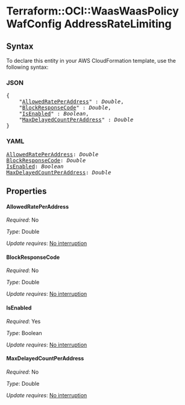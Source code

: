 # Terraform::OCI::WaasWaasPolicy WafConfig AddressRateLimiting

## Syntax

To declare this entity in your AWS CloudFormation template, use the following syntax:

### JSON

<pre>
{
    "<a href="#allowedrateperaddress" title="AllowedRatePerAddress">AllowedRatePerAddress</a>" : <i>Double</i>,
    "<a href="#blockresponsecode" title="BlockResponseCode">BlockResponseCode</a>" : <i>Double</i>,
    "<a href="#isenabled" title="IsEnabled">IsEnabled</a>" : <i>Boolean</i>,
    "<a href="#maxdelayedcountperaddress" title="MaxDelayedCountPerAddress">MaxDelayedCountPerAddress</a>" : <i>Double</i>
}
</pre>

### YAML

<pre>
<a href="#allowedrateperaddress" title="AllowedRatePerAddress">AllowedRatePerAddress</a>: <i>Double</i>
<a href="#blockresponsecode" title="BlockResponseCode">BlockResponseCode</a>: <i>Double</i>
<a href="#isenabled" title="IsEnabled">IsEnabled</a>: <i>Boolean</i>
<a href="#maxdelayedcountperaddress" title="MaxDelayedCountPerAddress">MaxDelayedCountPerAddress</a>: <i>Double</i>
</pre>

## Properties

#### AllowedRatePerAddress

_Required_: No

_Type_: Double

_Update requires_: [No interruption](https://docs.aws.amazon.com/AWSCloudFormation/latest/UserGuide/using-cfn-updating-stacks-update-behaviors.html#update-no-interrupt)

#### BlockResponseCode

_Required_: No

_Type_: Double

_Update requires_: [No interruption](https://docs.aws.amazon.com/AWSCloudFormation/latest/UserGuide/using-cfn-updating-stacks-update-behaviors.html#update-no-interrupt)

#### IsEnabled

_Required_: Yes

_Type_: Boolean

_Update requires_: [No interruption](https://docs.aws.amazon.com/AWSCloudFormation/latest/UserGuide/using-cfn-updating-stacks-update-behaviors.html#update-no-interrupt)

#### MaxDelayedCountPerAddress

_Required_: No

_Type_: Double

_Update requires_: [No interruption](https://docs.aws.amazon.com/AWSCloudFormation/latest/UserGuide/using-cfn-updating-stacks-update-behaviors.html#update-no-interrupt)

